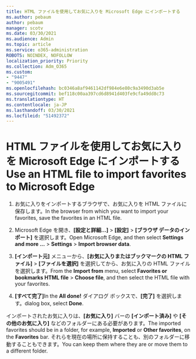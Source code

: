```yaml
---
title: HTML ファイルを使用してお気に入りを Microsoft Edge にインポートする
ms.author: pebaum
author: pebaum
manager: scotv
ms.date: 03/30/2021
ms.audience: Admin
ms.topic: article
ms.service: o365-administration
ROBOTS: NOINDEX, NOFOLLOW
localization_priority: Priority
ms.collection: Adm_O365
ms.custom:
- "9447"
- "9005491"
ms.openlocfilehash: bc0346a8af9461142df984e6e80c9a3490d3ab5e
ms.sourcegitcommit: bef118c00aa397cd6d8941d403fe9cfa49dd8c73
ms.translationtype: HT
ms.contentlocale: ja-JP
ms.lasthandoff: 03/30/2021
ms.locfileid: "51492372"
---
```

# <a name="use-an-html-file-to-import-favorites-to-microsoft-edge"></a><span data-ttu-id="709f9-102">HTML ファイルを使用してお気に入りを Microsoft Edge にインポートする</span><span class="sxs-lookup"><span data-stu-id="709f9-102">Use an HTML file to import favorites to Microsoft Edge</span></span>

1. <span data-ttu-id="709f9-103">お気に入りをインポートするブラウザで、お気に入りを HTML ファイルに保存します。</span><span class="sxs-lookup"><span data-stu-id="709f9-103">In the browser from which you want to import your favorites, save the favorites in an HTML file.</span></span>

1. <span data-ttu-id="709f9-104">Microsoft Edge を開き、**[設定と詳細...]** > **[設定]** > **[ブラウザ データのインポート]** を選択します。</span><span class="sxs-lookup"><span data-stu-id="709f9-104">Open Microsoft Edge, and then select **Settings and more ...** > **Settings** > **Import browser data**.</span></span>

1. <span data-ttu-id="709f9-105">**[インポート元]** メニューから、**[お気に入りまたはブックマークの HTML ファイル]** > **[ファイルを選択]** を選択してから、お気に入りの HTML ファイルを選択します。</span><span class="sxs-lookup"><span data-stu-id="709f9-105">From the **Import from** menu, select **Favorites or bookmarks HTML file** > **Choose file**, and then select the HTML file with your favorites.</span></span>

1. <span data-ttu-id="709f9-106">**[すべて完了]**</span><span class="sxs-lookup"><span data-stu-id="709f9-106">In the **All done!**</span></span> <span data-ttu-id="709f9-107">ダイアログ ボックスで、**[完了]** を選択します。</span><span class="sxs-lookup"><span data-stu-id="709f9-107">dialog box, select **Done**.</span></span>

<span data-ttu-id="709f9-108">インポートされたお気に入りは、**[お気に入り]** バーの **[インポート済み]** や **[その他のお気に入り]** などのフォルダーにある必要があります。</span><span class="sxs-lookup"><span data-stu-id="709f9-108">The imported favorites should be in a folder, for example, **Imported** or **Other favorites**, on the **Favorites** bar.</span></span> <span data-ttu-id="709f9-109">それらを現在の場所に保持することも、別のフォルダーに移動することもできます。</span><span class="sxs-lookup"><span data-stu-id="709f9-109">You can keep them where they are or move them to a different folder.</span></span>